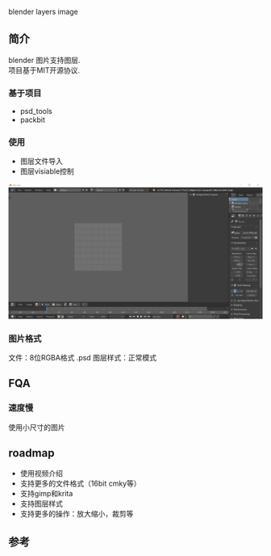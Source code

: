 blender layers image

## 简介
blender 图片支持图层.  
项目基于MIT开源协议.

### 基于项目
- psd_tools
- packbit

### 使用
- 图层文件导入
- 图层visiable控制

![usage](doc/usage.gif)

### 图片格式
文件：8位RGBA格式 .psd
图层样式：正常模式

## FQA
### 速度慢
使用小尺寸的图片

## roadmap
- 使用视频介绍
- 支持更多的文件格式（16bit cmky等）
- 支持gimp和krita
- 支持图层样式
- 支持更多的操作：放大缩小，裁剪等

## 参考
